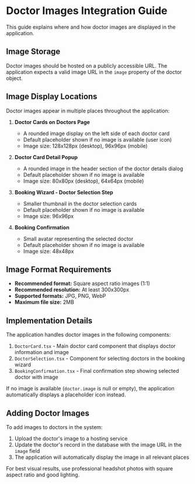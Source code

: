
# Doctor Images Integration Guide

This guide explains where and how doctor images are displayed in the application.

## Image Storage

Doctor images should be hosted on a publicly accessible URL. The application expects a valid image URL in the `image` property of the doctor object.

## Image Display Locations

Doctor images appear in multiple places throughout the application:

1. **Doctor Cards on Doctors Page**
   - A rounded image display on the left side of each doctor card
   - Default placeholder shown if no image is available (user icon)
   - Image size: 128x128px (desktop), 96x96px (mobile)

2. **Doctor Card Detail Popup**
   - A rounded image in the header section of the doctor details dialog
   - Default placeholder shown if no image is available
   - Image size: 80x80px (desktop), 64x64px (mobile)

3. **Booking Wizard - Doctor Selection Step**
   - Smaller thumbnail in the doctor selection cards
   - Default placeholder shown if no image is available
   - Image size: 96x96px

4. **Booking Confirmation**
   - Small avatar representing the selected doctor
   - Default placeholder shown if no image is available
   - Image size: 48x48px

## Image Format Requirements

- **Recommended format:** Square aspect ratio images (1:1)
- **Recommended resolution:** At least 300x300px
- **Supported formats:** JPG, PNG, WebP
- **Maximum file size:** 2MB

## Implementation Details

The application handles doctor images in the following components:

1. `DoctorCard.tsx` - Main doctor card component that displays doctor information and image
2. `DoctorSelection.tsx` - Component for selecting doctors in the booking wizard
3. `BookingConfirmation.tsx` - Final confirmation step showing selected doctor with image

If no image is available (`doctor.image` is null or empty), the application automatically displays a placeholder icon instead.

## Adding Doctor Images

To add images to doctors in the system:

1. Upload the doctor's image to a hosting service
2. Update the doctor's record in the database with the image URL in the `image` field
3. The application will automatically display the image in all relevant places

For best visual results, use professional headshot photos with square aspect ratio and good lighting.
